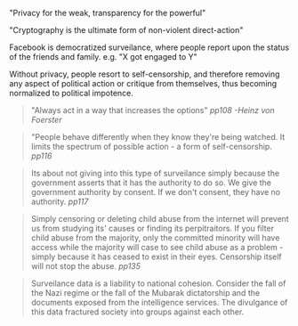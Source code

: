 "Privacy for the weak, transparency for the powerful"

"Cryptography is the ultimate form of non-violent direct-action"

Facebook is democratized surveilance, where people report upon the status of the friends and family. e.g. "X got engaged to Y"

Without privacy, people resort to self-censorship, and therefore removing any aspect of political action or critique from themselves, thus becoming normalized to political impotence.

> "Always act in a way that increases the options" <cite>pp108 -Heinz von Foerster</cite>

> "People behave differently when they know they're being watched. It limits the spectrum of possible action - a form of self-censorship. <cite>pp116</cite>

> Its about not giving into this type of surveilance simply because the government asserts that it has the authority to do so. We give the government authority by consent. If we don't consent, they have no authority. <cite>pp117</cite>

> Simply censoring or deleting child abuse from the internet will prevent us from studying its' causes or finding its perpitraitors. If you filter child abuse from the majority, only the committed minority will have access while the majority will case to see child abuse as a problem - simply because it has ceased to exist in their eyes. Censorship itself will not stop the abuse. <cite>pp135</cite>

> Surveilance data is a liability to national cohesion. Consider the fall of the Nazi regime or the fall of the Mubarak dictatorship and the documents exposed from the intelligence services. The divulgance of this data fractured society into groups against each other.
